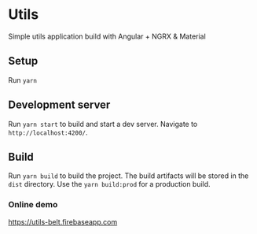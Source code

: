 # Utils

Simple utils application build with Angular + NGRX & Material

## Setup

Run `yarn`

## Development server

Run `yarn start` to build and start a dev server. Navigate to `http://localhost:4200/`.

## Build

Run `yarn build` to build the project. The build artifacts will be stored in the `dist` directory.
Use the `yarn build:prod` for a production build.

### Online demo

https://utils-belt.firebaseapp.com
